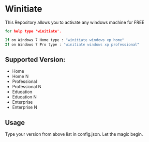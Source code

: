 # Winitiate
This Repository allows you to activate any windows machine for FREE

```cmd
for help type 'winitiate'.

If on Windows 7 Home type : "winitiate windows xp home"
If on Windows 7 Pro type : "winitiate windows xp professional"

```

## Supported Version:

- Home
- Home N
- Professional
- Professional N
- Education
- Education N
- Enterprise
- Enterprise N

## Usage

Type your version from above list in config.json.
Let the magic begin.
